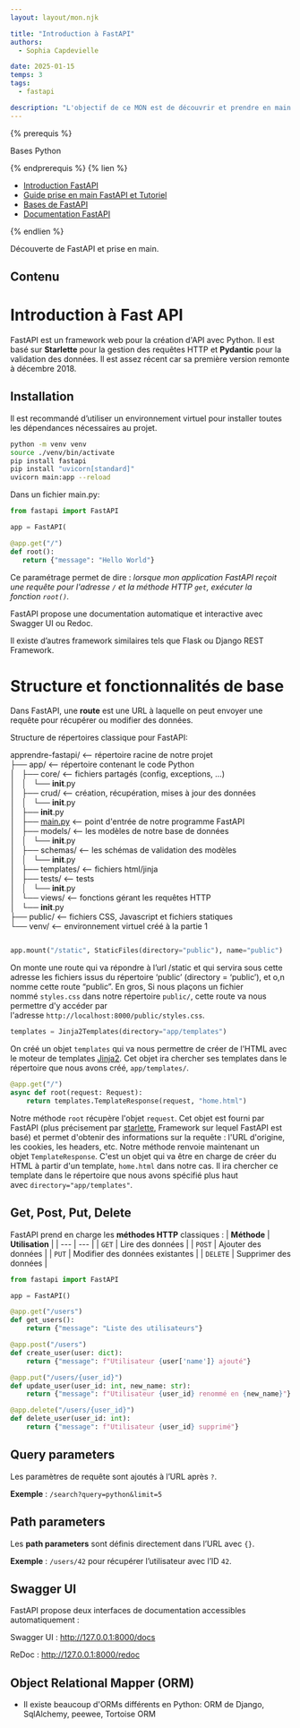 ```yaml
---
layout: layout/mon.njk

title: "Introduction à FastAPI"
authors:
  - Sophia Capdevielle

date: 2025-01-15
temps: 3
tags:
  - fastapi

description: "L'objectif de ce MON est de découvrir et prendre en main FastAPI: comprendre son fonctionnement, ses avantages, et ses applications."
---
```


{% prerequis %}

Bases Python

{% endprerequis %}
{% lien %}

- [Introduction FastAPI](https://dev.to/ericlecodeur/introduction-a-fastapi-python-5mf)
- [Guide prise en main FastAPI et Tutoriel](https://vincent.jousse.org/blog/fr/tech/le-guide-complet-du-debutant-avec-fastapi-partie-2/)
- [Bases de FastAPI](https://jnikenoueba.medium.com/introduction-à-fastapi-les-bases-de-fastapi-509196e62d03)
- [Documentation FastAPI](https://fastapi.tiangolo.com/tutorial/)

{% endlien %}

Découverte de FastAPI et prise en main.

## Contenu

# Introduction à Fast API

FastAPI est un framework web pour la création d'API avec Python. Il est basé sur **Starlette** pour la gestion des requêtes HTTP et **Pydantic** pour la validation des données. Il est assez récent car sa première version remonte à décembre 2018.

## Installation

Il est recommandé d’utiliser un environnement virtuel pour installer toutes les dépendances nécessaires au projet.

```bash
python -m venv venv
source ./venv/bin/activate
pip install fastapi
pip install "uvicorn[standard]"
uvicorn main:app --reload
```

Dans un fichier main.py:

```python
from fastapi import FastAPI

app = FastAPI(

@app.get("/")
def root():
   return {"message": "Hello World"}
```

Ce paramétrage permet de dire : *lorsque mon application FastAPI reçoit une requête pour l'adresse `/` et la méthode HTTP `get`, exécuter la fonction `root()`.*

FastAPI propose une documentation automatique et interactive avec Swagger UI ou Redoc.

Il existe d’autres framework similaires tels que Flask ou Django REST Framework.

# Structure et fonctionnalités de base

Dans FastAPI, une **route** est une URL à laquelle on peut envoyer une requête pour récupérer ou modifier des données.

Structure de répertoires classique pour FastAPI:

apprendre-fastapi/ <-- répertoire racine de notre projet <br/>
├── app/ <-- répertoire contenant le code Python <br/>
│   ├── core/ <-- fichiers partagés (config, exceptions, …)<br/>
│   │   └── **init**.py <br/>
│   ├── crud/ <-- création, récupération, mises à jour des données <br/>
│   │   └── **init**.py <br/>
│   ├── **init**.py <br/>
│   ├── [main.py](http://main.py/) <-- point d'entrée de notre programme FastAPI <br/>
│   ├── models/ <-- les modèles de notre base de données <br/>
│   │   └── **init**.py <br/>
│   ├── schemas/ <-- les schémas de validation des modèles <br/>
│   │   └── **init**.py <br/>
│   ├── templates/ <-- fichiers html/jinja <br/>
│   ├── tests/ <-- tests <br/>
│   │   └── **init**.py <br/>
│   └── views/ <-- fonctions gérant les requêtes HTTP <br/>
│   └── **init**.py <br/>
├── public/ <-- fichiers CSS, Javascript et fichiers statiques <br/>
└── venv/ <-- environnement virtuel créé à la partie 1 <br/>

```python

app.mount("/static", StaticFiles(directory="public"), name="public")
```

On monte une route qui va répondre à l’url /static et qui servira sous cette adresse les fichiers issus du répertoire ‘public’ (directory = ‘public’), et o,n nomme cette route “public”. En gros, Si nous plaçons un fichier nommé `styles.css` dans notre répertoire `public/`, cette route va nous permettre d'y accéder par l'adresse `http://localhost:8000/public/styles.css`.

```python
templates = Jinja2Templates(directory="app/templates")

```

On créé un objet `templates` qui va nous permettre de créer de l'HTML avec le moteur de templates [Jinja2](https://jinja2docs.readthedocs.io/en/stable/). Cet objet ira chercher ses templates dans le répertoire que nous avons créé, `app/templates/`.

```python
@app.get("/")
async def root(request: Request):
    return templates.TemplateResponse(request, "home.html")
```

Notre méthode `root` récupère l'objet `request`. Cet objet est fourni par FastAPI (plus précisement par [starlette](https://www.starlette.io/), Framework sur lequel FastAPI est basé) et permet d'obtenir des informations sur la requête : l'URL d'origine, les cookies, les headers, etc. Notre méthode renvoie maintenant un objet `TemplateResponse`. C'est un objet qui va être en charge de créer du HTML à partir d'un template, `home.html` dans notre cas. Il ira chercher ce template dans le répertoire que nous avons spécifié plus haut avec `directory="app/templates"`.

## Get, Post, Put, Delete

FastAPI prend en charge les **méthodes HTTP** classiques :
| **Méthode** | **Utilisation** |
| --- | --- |
| `GET` | Lire des données |
| `POST` | Ajouter des données |
| `PUT` | Modifier des données existantes |
| `DELETE` | Supprimer des données |

```python
from fastapi import FastAPI

app = FastAPI()

@app.get("/users")
def get_users():
    return {"message": "Liste des utilisateurs"}

@app.post("/users")
def create_user(user: dict):
    return {"message": f"Utilisateur {user['name']} ajouté"}

@app.put("/users/{user_id}")
def update_user(user_id: int, new_name: str):
    return {"message": f"Utilisateur {user_id} renommé en {new_name}"}

@app.delete("/users/{user_id}")
def delete_user(user_id: int):
    return {"message": f"Utilisateur {user_id} supprimé"}

```

## Query parameters

Les paramètres de requête sont ajoutés à l’URL après `?`.

**Exemple** : `/search?query=python&limit=5`

## Path parameters

Les **path parameters** sont définis directement dans l’URL avec `{}`.

**Exemple** : `/users/42` pour récupérer l’utilisateur avec l’ID `42`.

## Swagger UI

FastAPI propose deux interfaces de documentation accessibles automatiquement :

Swagger UI : http://127.0.0.1:8000/docs

ReDoc : http://127.0.0.1:8000/redoc

## Object Relational Mapper (ORM)

- Il existe beaucoup d'ORMs différents en Python: ORM de Django, SqlAlchemy, peewee, Tortoise ORM
